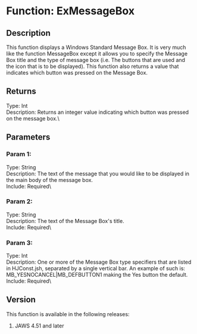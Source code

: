 # Function: ExMessageBox

## Description

This function displays a Windows Standard Message Box. It is very much
like the function MessageBox except it allows you to specify the Message
Box title and the type of message box (i.e. The buttons that are used
and the icon that is to be displayed). This function also returns a
value that indicates which button was pressed on the Message Box.

## Returns

Type: Int\
Description: Returns an integer value indicating which button was
pressed on the message box.\

## Parameters

### Param 1:

Type: String\
Description: The text of the message that you would like to be displayed
in the main body of the message box.\
Include: Required\

### Param 2:

Type: String\
Description: The text of the Message Box\'s title.\
Include: Required\

### Param 3:

Type: Int\
Description: One or more of the Message Box type specifiers that are
listed in HJConst.jsh, separated by a single vertical bar. An example of
such is: MB_YESNOCANCEL\|MB_DEFBUTTON1 making the Yes button the
default.\
Include: Required\

## Version

This function is available in the following releases:

1.  JAWS 4.51 and later
